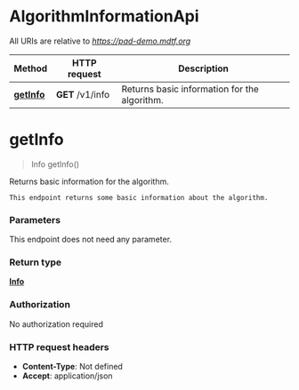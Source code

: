 # AlgorithmInformationApi

All URIs are relative to *https://pad-demo.mdtf.org*

| Method | HTTP request | Description |
|------------- | ------------- | -------------|
| [**getInfo**](AlgorithmInformationApi.md#getInfo) | **GET** /v1/info | Returns basic information for the algorithm. |


<a name="getInfo"></a>
# **getInfo**
> Info getInfo()

Returns basic information for the algorithm.

    This endpoint returns some basic information about the algorithm. 

### Parameters
This endpoint does not need any parameter.

### Return type

[**Info**](../Models/Info.md)

### Authorization

No authorization required

### HTTP request headers

- **Content-Type**: Not defined
- **Accept**: application/json

